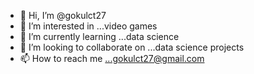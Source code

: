 - 👋 Hi, I’m @gokulct27
- 👀 I’m interested in ...video games
- 🌱 I’m currently learning ...data science
- 💞️ I’m looking to collaborate on ...data science projects
- 📫 How to reach me ...gokulct27@gmail.com

<!---
gokulct27/gokulct27 is a ✨ special ✨ repository because its `README.md` (this file) appears on your GitHub profile.
You can click the Preview link to take a look at your changes.
--->

